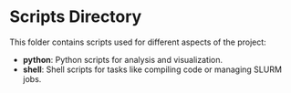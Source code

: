 # Scripts Directory
This folder contains scripts used for different aspects of the project:
- **python**: Python scripts for analysis and visualization.
- **shell**: Shell scripts for tasks like compiling code or managing SLURM jobs.

